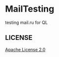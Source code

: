 # MailTesting
testing mail.ru for QL
## LICENSE 
[Apache License 2.0](https://github.com/liko0915/MailTesting/blob/master/LICENSE)
